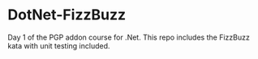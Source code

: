 # DotNet-FizzBuzz

Day 1 of the PGP addon course for .Net. This repo includes the FizzBuzz kata with unit testing included.
